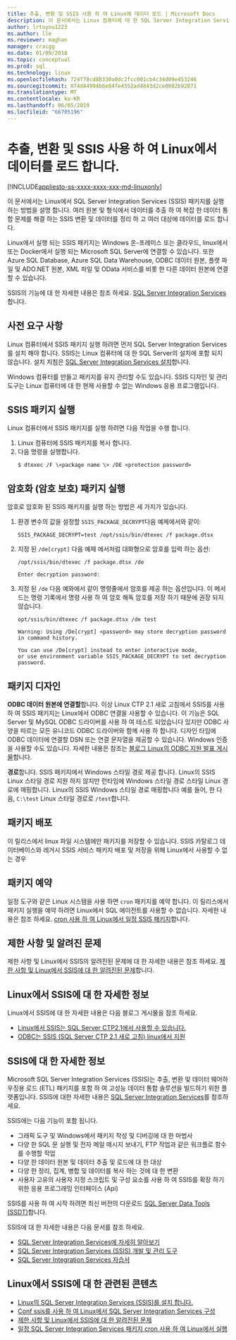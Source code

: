 ```yaml
---
title: 추출, 변환 및 SSIS 사용 하 여 Linux에 데이터 로드 | Microsoft Docs
description: 이 문서에서는 Linux 컴퓨터에 대 한 SQL Server Integration Services (SSIS)를 설명합니다.
author: lrtoyou1223
ms.author: lle
ms.reviewer: maghan
manager: craigg
ms.date: 01/09/2018
ms.topic: conceptual
ms.prod: sql
ms.technology: linux
ms.openlocfilehash: 724f78cd88330a0dc2fcc001cb4c34d09e453246
ms.sourcegitcommit: 074d44994b6e84fe4552ad4843d2ce0882b92871
ms.translationtype: MT
ms.contentlocale: ko-KR
ms.lasthandoff: 06/05/2019
ms.locfileid: "66705196"
---
```

# <a name="extract-transform-and-load-data-on-linux-with-ssis"></a>추출, 변환 및 SSIS 사용 하 여 Linux에서 데이터를 로드 합니다.

[!INCLUDE[appliesto-ss-xxxx-xxxx-xxx-md-linuxonly](../includes/appliesto-ss-xxxx-xxxx-xxx-md-linuxonly.md)]

이 문서에서는 Linux에서 SQL Server Integration Services (SSIS) 패키지를 실행 하는 방법을 설명 합니다. 여러 원본 및 형식에서 데이터를 추출 하 여 복잡 한 데이터 통합 문제를 해결 하는 SSIS 변환 및 데이터를 정리 하 고 여러 대상에 데이터를 로드 합니다. 

Linux에서 실행 되는 SSIS 패키지는 Windows 온-프레미스 또는 클라우드, linux에서 또는 Docker에서 실행 되는 Microsoft SQL Server에 연결할 수 있습니다. 또한 Azure SQL Database, Azure SQL Data Warehouse, ODBC 데이터 원본, 플랫 파일 및 ADO.NET 원본, XML 파일 및 OData 서비스를 비롯 한 다른 데이터 원본에 연결할 수 있습니다.

SSIS의 기능에 대 한 자세한 내용은 참조 하세요. [SQL Server Integration Services](../integration-services/sql-server-integration-services.md)합니다.

## <a name="prerequisites"></a>사전 요구 사항

Linux 컴퓨터에서 SSIS 패키지 실행 하려면 먼저 SQL Server Integration Services를 설치 해야 합니다. SSIS는 Linux 컴퓨터에 대 한 SQL Server의 설치에 포함 되지 않습니다. 설치 지침은 [SQL Server Integration Services 설치](sql-server-linux-setup-ssis.md)합니다.

Windows 컴퓨터를 만들고 패키지를 유지 관리할 수도 있습니다. SSIS 디자인 및 관리 도구는 Linux 컴퓨터에 대 한 현재 사용할 수 없는 Windows 응용 프로그램입니다. 

## <a name="run-an-ssis-package"></a>SSIS 패키지 실행

Linux 컴퓨터에서 SSIS 패키지를 실행 하려면 다음 작업을 수행 합니다.

1.  Linux 컴퓨터에 SSIS 패키지를 복사 합니다.
2.  다음 명령을 실행합니다.
    ```
    $ dtexec /F \<package name \> /DE <protection password>
    ```

## <a name="run-an-encrypted-password-protected-package"></a>암호화 (암호 보호) 패키지 실행
암호로 암호화 된 SSIS 패키지를 실행 하는 방법은 세 가지가 있습니다.

1.  환경 변수의 값을 설정할 `SSIS_PACKAGE_DECRYPT`다음 예제에서와 같이:

    ```
    SSIS_PACKAGE_DECRYPT=test /opt/ssis/bin/dtexec /f package.dtsx
    ```

2.  지정 된 `/de[crypt]` 다음 예제 에서처럼 대화형으로 암호를 입력 하는 옵션:

    ```
    /opt/ssis/bin/dtexec /f package.dtsx /de
    
    Enter decryption password:
    ```

3.  지정 된 `/de` 다음 예와에서 같이 명령줄에서 암호를 제공 하는 옵션입니다. 이 메서드는 명령 기록에서 명령 사용 하 여 암호 해독 암호를 저장 하기 때문에 권장 되지 않습니다.

    ```
    opt/ssis/bin/dtexec /f package.dtsx /de test
    
    Warning: Using /De[crypt] <password> may store decryption password in command history.
    
    You can use /De[crypt] instead to enter interactive mode,
    or use environment variable SSIS_PACKAGE_DECRYPT to set decryption password.
    ```

## <a name="design-packages"></a>패키지 디자인

**ODBC 데이터 원본에 연결할**합니다. 이상 Linux CTP 2.1 새로 고침에서 SSIS를 사용 하 여 SSIS 패키지는 Linux에서 ODBC 연결을 사용할 수 있습니다. 이 기능은 SQL Server 및 MySQL ODBC 드라이버를 사용 하 여 테스트 되었습니다 있지만 ODBC 사양을 따르는 모든 유니코드 ODBC 드라이버와 함께 사용 하 합니다. 디자인 타임에 ODBC 데이터에 연결할 DSN 또는 연결 문자열을 제공할 수 있습니다. Windows 인증을 사용할 수도 있습니다. 자세한 내용은 참조는 [블로그 Linux의 ODBC 지원 발표 게시물](https://blogs.msdn.microsoft.com/ssis/2017/06/16/odbc-is-supported-in-ssis-on-linux-ssis-helsinki-ctp2-1-refresh/)합니다.

**경로**합니다. SSIS 패키지에서 Windows 스타일 경로 제공 합니다. Linux의 SSIS Linux 스타일 경로 지원 하지 않지만 런타임에 Windows 스타일 경로 스타일 Linux 경로에 매핑합니다. Linux의 SSIS Windows 스타일 경로 매핑합니다 예를 들어, 한 다음, `C:\test` Linux 스타일 경로로 `/test`합니다.

## <a name="deploy-packages"></a>패키지 배포
이 릴리스에서 linux 파일 시스템에만 패키지를 저장할 수 있습니다. SSIS 카탈로그 데이터베이스와 레거시 SSIS 서비스 패키지 배포 및 저장을 위해 Linux에서 사용할 수 없는 경우

## <a name="schedule-packages"></a>패키지 예약
일정 도구와 같은 Linux 시스템을 사용 하면 `cron` 패키지를 예약 합니다. 이 릴리스에서 패키지 실행을 예약 하려면 Linux에서 SQL 에이전트를 사용할 수 없습니다. 자세한 내용은 참조 하세요. [cron 사용 하 여 Linux에서 일정 SSIS 패키지](sql-server-linux-schedule-ssis-packages.md)합니다.

## <a name="limitations-and-known-issues"></a>제한 사항 및 알려진 문제

제한 사항 및 Linux에서 SSIS의 알려진된 문제에 대 한 자세한 내용은 참조 하세요. [제한 사항 및 Linux에서 SSIS에 대 한 알려진된 문제](sql-server-linux-ssis-known-issues.md)합니다.

## <a name="more-info-about-ssis-on-linux"></a>Linux에서 SSIS에 대 한 자세한 정보

Linux에서 SSIS에 대 한 자세한 내용은 다음 블로그 게시물을 참조 하세요.

-   [Linux에서 SSIS는 SQL Server CTP2.1에서 사용할 수 있습니다.](https://blogs.msdn.microsoft.com/ssis/2017/05/17/ssis-helsinki-is-available-in-sql-server-vnext-ctp2-1/)
-   [ODBC는 SSIS (SQL Server CTP 2.1 새로 고침) linux에서 지원](https://blogs.msdn.microsoft.com/ssis/2017/06/16/odbc-is-supported-in-ssis-on-linux-ssis-helsinki-ctp2-1-refresh/)

## <a name="more-info-about-ssis"></a>SSIS에 대 한 자세한 정보

Microsoft SQL Server Integration Services (SSIS)는 추출, 변환 및 데이터 웨어하우징용 로드 (ETL) 패키지를 포함 하 여 고성능 데이터 통합 솔루션을 빌드하기 위한 플랫폼입니다. SSIS에 대한 자세한 내용은 [SQL Server Integration Services](/sql/integration-services/sql-server-integration-services)를 참조하세요.

SSIS에는 다음 기능이 포함 됩니다.
- 그래픽 도구 및 Windows에서 패키지 작성 및 디버깅에 대 한 마법사
- 다양 한 SQL 문 실행 및 전자 메일 메시지 보내기, FTP 작업과 같은 워크플로 함수를 수행할 작업
- 다양 한 데이터 원본 및 데이터 추출 및 로드에 대 한 대상
- 다양 한 정리, 집계, 병합 및 데이터를 복사 하는 것에 대 한 변환
- 사용자 고유의 사용자 지정 스크립트 및 구성 요소를 사용 하 여 SSIS를 확장 하기 위한 응용 프로그래밍 인터페이스 (Api)

SSIS를 사용 하 여 시작 하려면 최신 버전의 다운로드 [SQL Server Data Tools (SSDT)](../integration-services/ssis-how-to-create-an-etl-package.md)합니다.

SSIS에 대 한 자세한 내용은 다음 문서를 참조 하세요.
- [SQL Server Integration Services에 자세히 알아보기](../integration-services/sql-server-integration-services.md)
- [SQL Server Integration Services (SSIS) 개발 및 관리 도구](../integration-services/integration-services-ssis-development-and-management-tools.md)
- [SQL Server Integration Services 자습서](../integration-services/integration-services-tutorials.md)

## <a name="related-content-about-ssis-on-linux"></a>Linux에서 SSIS에 대 한 관련된 콘텐츠
-   [Linux의 SQL Server Integration Services (SSIS)를 설치 합니다.](sql-server-linux-setup-ssis.md)
-   [Conf ssis를 사용 하 여 Linux에서 SQL Server Integration Services 구성](sql-server-linux-configure-ssis.md)
-   [제한 사항 및 Linux에서 SSIS에 대 한 알려진된 문제](sql-server-linux-ssis-known-issues.md)
-   [일정 SQL Server Integration Services 패키지 cron 사용 하 여 Linux에서 실행](sql-server-linux-schedule-ssis-packages.md)
